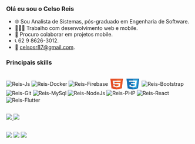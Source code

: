 ### Olá eu sou o Celso Reis

- 🌐 Sou Analista de Sistemas, pós-graduado em Engenharia de Software.
- 👨🏻‍💻 Trabalho com desenvolvimento web e mobile.
- 📲 Procuro colaborar em projetos mobile.
- 📞 62 9 8626-3012.
- 📩 celsosr87@gmail.com.

### Principais skills
<div style="display: inline_block"><br>
  <img align="center" alt="Reis-Js" height="30" width="40" src="https://cdn.jsdelivr.net/gh/devicons/devicon/icons/javascript/javascript-original.svg">
  <img align="center" alt="Reis-Docker" height="30" width="40" src="https://cdn.jsdelivr.net/gh/devicons/devicon/icons/docker/docker-original-wordmark.svg"> 
  <img align="center" alt="Reis-Firebase" height="30" width="40" src="https://cdn.jsdelivr.net/gh/devicons/devicon/icons/firebase/firebase-plain-wordmark.svg">
  <img align="center" alt="Reis-HTML" height="30" width="40" src="https://raw.githubusercontent.com/devicons/devicon/master/icons/html5/html5-original.svg">
  <img align="center" alt="Reis-CSS" height="30" width="40" src="https://raw.githubusercontent.com/devicons/devicon/master/icons/css3/css3-original.svg">
  <img align="center" alt="Reis-Bootstrap" height="30" width="40" src="https://cdn.jsdelivr.net/gh/devicons/devicon/icons/bootstrap/bootstrap-original.svg">
  <img align="center" alt="Reis-Git" height="30" width="40" src="https://cdn.jsdelivr.net/gh/devicons/devicon/icons/git/git-original.svg">
  <img align="center" alt="Reis-MySql" height="45" width="55" src="https://cdn.jsdelivr.net/gh/devicons/devicon/icons/mysql/mysql-original-wordmark.svg">
  <img align="center" alt="Reis-NodeJs" height="45" width="55" src="https://cdn.jsdelivr.net/gh/devicons/devicon/icons/nodejs/nodejs-original-wordmark.svg" >
  <img align="center" alt="Reis-PHP" height="30" width="40" src="https://cdn.jsdelivr.net/gh/devicons/devicon/icons/php/php-original.svg">
  <img align="center" alt="Reis-React" height="30" width="40" src="https://cdn.jsdelivr.net/gh/devicons/devicon/icons/react/react-original-wordmark.svg">
  <img align="center" alt="Reis-Flutter" height="30" width="40" src="https://cdn.jsdelivr.net/gh/devicons/devicon/icons/flutter/flutter-original.svg">

##

<div>
  <a href="https://github.com/CelsoSReis">
  <img height="180em" src="https://github-readme-stats.vercel.app/api?username=CelsoSReis&show_icons=true&theme=dark" />
  </a>
  <a href="https://github.com/CelsoSReis">  
  <img height="180em" src="https://github-readme-stats.vercel.app/api/top-langs/?username=CelsoSReis&hide_progress=true&theme=dark" />
  </a>
</div>

##

<div> 
  <a href="https://instagram.com/celso_s_reis" target="_blank"><img src="https://img.shields.io/badge/-Instagram-%23E4405F?style=for-the-badge&logo=instagram&logoColor=white" target="_blank"></a>
  <a href = "mailto:celsosr87@gmail.com"><img src="https://img.shields.io/badge/-Gmail-%23333?style=for-the-badge&logo=gmail&logoColor=white" target="_blank"></a>
  <a href="https://www.linkedin.com/in/celso-reis-ads" target="_blank"><img src="https://img.shields.io/badge/-LinkedIn-%230077B5?style=for-the-badge&logo=linkedin&logoColor=white" target="_blank"></a>
</div>
